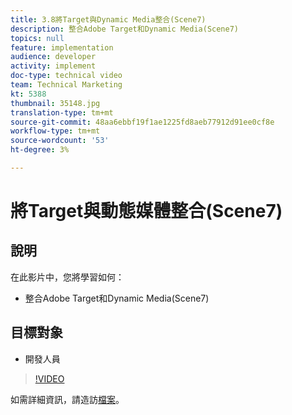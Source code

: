 ```yaml
---
title: 3.8將Target與Dynamic Media整合(Scene7)
description: 整合Adobe Target和Dynamic Media(Scene7)
topics: null
feature: implementation
audience: developer
activity: implement
doc-type: technical video
team: Technical Marketing
kt: 5388
thumbnail: 35148.jpg
translation-type: tm+mt
source-git-commit: 48aa6ebbf19f1ae1225fd8aeb77912d91ee0cf8e
workflow-type: tm+mt
source-wordcount: '53'
ht-degree: 3%

---
```



# 將Target與動態媒體整合(Scene7)

## 說明

在此影片中，您將學習如何：

* 整合Adobe Target和Dynamic Media(Scene7)

## 目標對象

* 開發人員

>[!VIDEO](https://video.tv.adobe.com/v/35148/?quality=12)

如需詳細資訊，請造訪[檔案](https://docs.adobe.com/content/help/en/target/using/administer/scene7-settings.html)。
